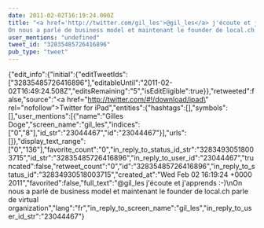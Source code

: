 ```yaml
---
date: 2011-02-02T16:19:24.000Z
title: "<a href='http://twitter.com/gil_les'>@gil_les</a> j'écoute et j'apprends :-)
On nous a parlé de business model et maintenant le founder de local.ch parle de virtual organization″"
user_mentions: "undefined"
tweet_id: "32835485726416896"
pub_type: "tweet"
---
```

{"edit_info":{"initial":{"editTweetIds":["32835485726416896"],"editableUntil":"2011-02-02T16:49:24.508Z","editsRemaining":"5","isEditEligible":true}},"retweeted":false,"source":"<a href=\"http://twitter.com/#!/download/ipad\" rel=\"nofollow\">Twitter for iPad</a>","entities":{"hashtags":[],"symbols":[],"user_mentions":[{"name":"Gilles Doge","screen_name":"gil_les","indices":["0","8"],"id_str":"23044467","id":"23044467"}],"urls":[]},"display_text_range":["0","136"],"favorite_count":"0","in_reply_to_status_id_str":"32834930518003715","id_str":"32835485726416896","in_reply_to_user_id":"23044467","truncated":false,"retweet_count":"0","id":"32835485726416896","in_reply_to_status_id":"32834930518003715","created_at":"Wed Feb 02 16:19:24 +0000 2011","favorited":false,"full_text":"@gil_les j'écoute et j'apprends :-)\nOn nous a parlé de business model et maintenant le founder de local.ch parle de virtual organization","lang":"fr","in_reply_to_screen_name":"gil_les","in_reply_to_user_id_str":"23044467"}

